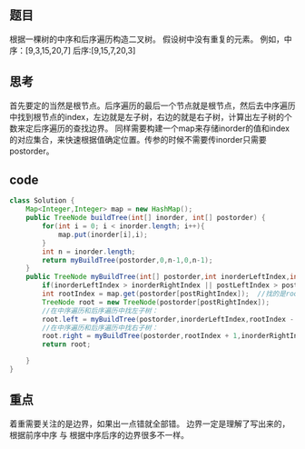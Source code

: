 ## 题目
根据一棵树的中序和后序遍历构造二叉树。 假设树中没有重复的元素。
例如，中序：[9,3,15,20,7] 后序:[9,15,7,20,3]

## 思考
首先要定的当然是根节点。后序遍历的最后一个节点就是根节点，然后去中序遍历中找到根节点的index，左边就是左子树，右边的就是右子树，计算出左子树的个数来定后序遍历的查找边界。
同样需要构建一个map来存储inorder的值和index的对应集合，来快速根据值确定位置。传参的时候不需要传inorder只需要postorder。
## code
```java
class Solution {
    Map<Integer,Integer> map = new HashMap();
    public TreeNode buildTree(int[] inorder, int[] postorder) {
        for(int i = 0; i < inorder.length; i++){
            map.put(inorder[i],i);
        }
        int n = inorder.length;
        return myBuildTree(postorder,0,n-1,0,n-1);
    }
    public TreeNode myBuildTree(int[] postorder,int inorderLeftIndex,int inorderRightIndex,int postLeftIndex,int postRightIndex){
        if(inorderLeftIndex > inorderRightIndex || postLeftIndex > postRightIndex) return null;
        int rootIndex = map.get(postorder[postRightIndex]);  //找的是root在中序遍历中的下标
        TreeNode root = new TreeNode(postorder[postRightIndex]);
        //在中序遍历和后序遍历中找左子树：
        root.left = myBuildTree(postorder,inorderLeftIndex,rootIndex - 1,postLeftIndex,postLeftIndex + rootIndex - inorderLeftIndex - 1);  //后序遍历的右边界之所以减一了，是因为个数包含了左边界本身。
        //在中序遍历和后序遍历中找右子树：
        root.right = myBuildTree(postorder,rootIndex + 1,inorderRightIndex,postLeftIndex + rootIndex - inorderLeftIndex,postRightIndex-1);
        return root;

    }
}
```

## 重点
着重需要关注的是边界，如果出一点错就全部错。
边界一定是理解了写出来的，根据前序中序 与 根据中序后序的边界很多不一样。